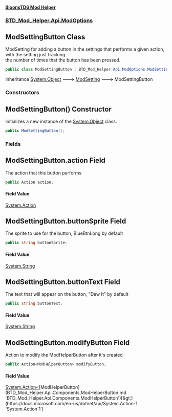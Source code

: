 #### [BloonsTD6 Mod Helper](README.md 'README')
### [BTD_Mod_Helper.Api.ModOptions](README.md#BTD_Mod_Helper.Api.ModOptions 'BTD_Mod_Helper.Api.ModOptions')

## ModSettingButton Class

ModSetting for adding a button in the settings that performs a given action, with the setting just tracking  
the number of times that the button has been pressed.

```csharp
public class ModSettingButton : BTD_Mod_Helper.Api.ModOptions.ModSetting
```

Inheritance [System.Object](https://docs.microsoft.com/en-us/dotnet/api/System.Object 'System.Object') &#129106; [ModSetting](BTD_Mod_Helper.Api.ModOptions.ModSetting.md 'BTD_Mod_Helper.Api.ModOptions.ModSetting') &#129106; ModSettingButton
### Constructors

<a name='BTD_Mod_Helper.Api.ModOptions.ModSettingButton.ModSettingButton()'></a>

## ModSettingButton() Constructor

Initializes a new instance of the [System.Object](https://docs.microsoft.com/en-us/dotnet/api/System.Object 'System.Object') class.

```csharp
public ModSettingButton();
```
### Fields

<a name='BTD_Mod_Helper.Api.ModOptions.ModSettingButton.action'></a>

## ModSettingButton.action Field

The action that this button performs

```csharp
public Action action;
```

#### Field Value
[System.Action](https://docs.microsoft.com/en-us/dotnet/api/System.Action 'System.Action')

<a name='BTD_Mod_Helper.Api.ModOptions.ModSettingButton.buttonSprite'></a>

## ModSettingButton.buttonSprite Field

The sprite to use for the button, BlueBtnLong by default

```csharp
public string buttonSprite;
```

#### Field Value
[System.String](https://docs.microsoft.com/en-us/dotnet/api/System.String 'System.String')

<a name='BTD_Mod_Helper.Api.ModOptions.ModSettingButton.buttonText'></a>

## ModSettingButton.buttonText Field

The text that will appear on the button, "Dew It" by default

```csharp
public string buttonText;
```

#### Field Value
[System.String](https://docs.microsoft.com/en-us/dotnet/api/System.String 'System.String')

<a name='BTD_Mod_Helper.Api.ModOptions.ModSettingButton.modifyButton'></a>

## ModSettingButton.modifyButton Field

Action to modify the ModHelperButton after it's created

```csharp
public Action<ModHelperButton> modifyButton;
```

#### Field Value
[System.Action&lt;](https://docs.microsoft.com/en-us/dotnet/api/System.Action-1 'System.Action`1')[ModHelperButton](BTD_Mod_Helper.Api.Components.ModHelperButton.md 'BTD_Mod_Helper.Api.Components.ModHelperButton')[&gt;](https://docs.microsoft.com/en-us/dotnet/api/System.Action-1 'System.Action`1')